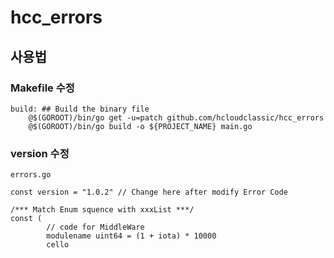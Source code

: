 # hcc_errors
## 사용법
### Makefile 수정
```
build: ## Build the binary file
	@$(GOROOT)/bin/go get -u=patch github.com/hcloudclassic/hcc_errors
	@$(GOROOT)/bin/go build -o ${PROJECT_NAME} main.go
```

### version 수정
`errors.go`
```
const version = "1.0.2" // Change here after modify Error Code

/*** Match Enum squence with xxxList ***/
const (
        // code for MiddleWare
        modulename uint64 = (1 + iota) * 10000
        cello
```


